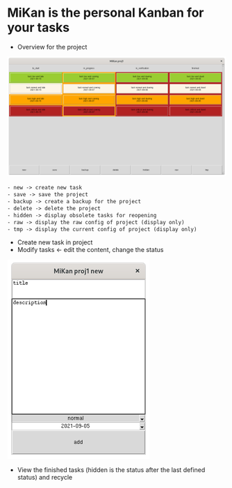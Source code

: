 # MiKan is the personal Kanban for your tasks

- Overview for the project

![image](https://github.com/t-lou/MiKan/blob/master/screenshots/window_main.png)

    - new -> create new task
    - save -> save the project
    - backup -> create a backup for the project
    - delete -> delete the project
    - hidden -> display obsolete tasks for reopening
    - raw -> display the raw config of project (display only)
    - tmp -> display the current config of project (display only)

- Create new task in project
- Modify tasks <- edit the content, change the status

![image](https://github.com/t-lou/MiKan/blob/master/screenshots/dialog_task.png)

- View the finished tasks (hidden is the status after the last defined status) and recycle